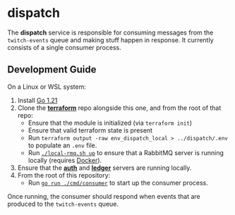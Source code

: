 # dispatch

The **dispatch** service is responsible for consuming messages from the `twitch-events`
queue and making stuff happen in response. It currently consists of a single consumer
process.

## Development Guide

On a Linux or WSL system:

1. Install [Go 1.21](https://go.dev/doc/install)
2. Clone the [**terraform**](https://github.com/golden-vcr/terraform) repo alongside
   this one, and from the root of that repo:
    - Ensure that the module is initialized (via `terraform init`)
    - Ensure that valid terraform state is present
    - Run `terraform output -raw env_dispatch_local > ../dispatch/.env` to populate an
      `.env` file.
    - Run [`./local-rmq.sh up`](https://github.com/golden-vcr/terraform/blob/main/local-rmq.sh)
      to ensure that a RabbitMQ server is running locally (requires
      [Docker](https://docs.docker.com/engine/install/)).
3. Ensure that the [**auth**](https://github.com/golden-vcr/auth?tab=readme-ov-file#development-guide)
   and [**ledger**](https://github.com/golden-vcr/ledger?tab=readme-ov-file#development-guide)
   servers are running locally.
4. From the root of this repository:
    - Run [`go run ./cmd/consumer`](./cmd/consumer/main.go) to start up the consumer
      process.

Once running, the consumer should respond when events that are produced to the
`twitch-events` queue.
